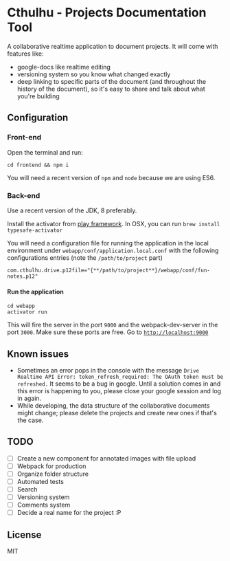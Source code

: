 # Cthulhu - Projects Documentation Tool

A collaborative realtime application to document projects. It will come with features like:

- google-docs like realtime editing
- versioning system so you know what changed exactly
- deep linking to specific parts of the document (and throughout the history of the document), so it's easy to share and talk about what you're building

## Configuration

### Front-end

Open the terminal and run:

```
cd frontend && npm i
```

You will need a recent version of `npm` and `node` because we are using ES6.

### Back-end

Use a recent version of the JDK, 8 preferably.

Install the activator from [play framework](https://www.playframework.com/download). In OSX, you can run `brew install typesafe-activator`

You will need a configuration file for running the application in the local environment under `webapp/conf/application.local.conf` with the following configurations entries (note the `/path/to/project` part)

```
com.cthulhu.drive.p12file="{**/path/to/project**}/webapp/conf/fun-notes.p12"
```

#### Run the application

```
cd webapp
activator run
```

This will fire the server in the port `9000` and the webpack-dev-server in the port `3000`. Make sure these ports are free. Go to [`http://localhost:9000`](http://localhost:9000)

## Known issues

- Sometimes an error pops in the console with the message `Drive Realtime API Error: token_refresh_required: The OAuth token must be refreshed.` It seems to be a bug in google. Until a solution comes in and this error is happening to you, please close your google session and log in again.
- While developing, the data structure of the collaborative documents might change; please delete the projects and create new ones if that's the case.

## TODO

- [ ] Create a new component for annotated images with file upload
- [ ] Webpack for production
- [ ] Organize folder structure
- [ ] Automated tests
- [ ] Search
- [ ] Versioning system
- [ ] Comments system
- [ ] Decide a real name for the project :P

## License

MIT
